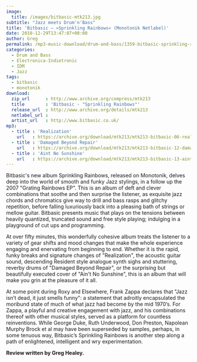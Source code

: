 ```yaml
---
image:
  title: /images/bitbasic-mtk213.jpg
subtitle: "Jazz meets Drum'n'Bass"
title: 'Bitbasic – »Sprinkling Rainbows« (Monotonik Netlabel)'
date: 2010-12-29T13:47:07+00:00
author: Greg
permalink: /mp3-music-download/drum-and-bass/1359-bitbasic-sprinkling-rainbows-monotonik-netlabel
categories:
  - Drum and Bass
  - Electronica-Indietronic
  - IDM
  - Jazz
tags:
  - bitbasic
  - monotonik
download:
  zip_url      : http://www.archive.org/compress/mtk213
  title        : 'Bitbasic - "Sprinkling Rainbows"'
  release_url  : http://www.archive.org/details/mtk213
  netlabel_url : 
  artist_url   : http://www.bitbasic.co.uk/
mp3:
  - title : 'Realization'
    url   : https://archive.org/download/mtk213/mtk213-bitbasic-06-realization.mp3
  - title : 'Damaged Beyond Repair'
    url   : https://archive.org/download/mtk213/mtk213-bitbasic-12-damaged-beyond-repair.mp3
  - title : 'Aint No Sunshine'
    url   : https://archive.org/download/mtk213/mtk213-bitbasic-13-aint-no-sunshine.mp3
---
```

Bitbasic's new album Sprinkling Rainbows, released on Monotonik, delves deep into the world of smooth and funky Jazz stylings, in a follow up the 2007 "Grating Rainbows EP". This is an album of deft and clever combinations that soothe and then surprise the listener, as exquisite jazz chords and chromatics give way to drill and bass rasps and glitchy repetition, before falling luxuriously back into a pleasing bath of strings or mellow guitar. Bitbasic presents music that plays on the tensions between heavily quantized, truncated sound and free style playing; indulging in a playground of cut ups and programming.
<!--more-->

<!--mp3links-->

At over fifty minutes, this wonderfully cohesive album treats the listener to a variety of gear shifts and mood changes that make the whole experience engaging and enervating from beginning to end. Whether it is the rapid, funky breaks and signature changes of "Realization", the acoustic guitar sound, descending Resident style analogue synth sighs and stuttering, reverby drums of "Damaged Beyond Repair", or the surprising but beautifully executed cover of "Ain't No Sunshine", this is an album that will make you grin at the pleasure of it all.

At some point during Roxy and Elsewhere, Frank Zappa declares that "Jazz isn’t dead, it just smells funny": a statement that adroitly encapsulated the moribund state of much of what jazz had become by the mid 1970’s. For Zappa, a playful and creative engagement with jazz, and his combinations thereof with other musical styles, served as a platform for countless reinventions. While George Duke, Ruth Underwood, Don Preston, Napolean Murphy Brock et al may have been superseded by samples, perhaps, in some tenuous way, Bitbasic’s Sprinkling Rainbows is another step along a path of enlightened, intelligent and wry experimentation.

**Review written by Greg Healey.**
